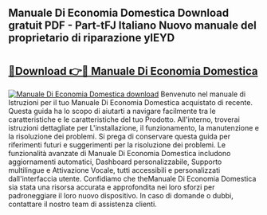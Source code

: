 ## Manuale Di Economia Domestica Download gratuit PDF - Part-tFJ Italiano Nuovo manuale del proprietario di riparazione yIEYD

# <h2><a href="http://dfgvpr3.blite.top/?on=Manuale+Di+Economia+Domestica">🔗Download 👉🔴 Manuale Di Economia Domestica</a></h2>

[![Manuale Di Economia Domestica download](https://i.imgur.com/lujVjoI.png)](http://dfgvpr3.blite.top/?on=Manuale+Di+Economia+Domestica)
Benvenuto nel manuale di Istruzioni per il tuo Manuale Di Economia Domestica acquistato di recente. Questa guida ha lo scopo di aiutarti a navigare facilmente tra le caratteristiche e le caratteristiche del tuo Prodotto. All'interno, troverai istruzioni dettagliate per L'installazione, il funzionamento, la manutenzione e la risoluzione dei problemi. Si prega di conservare questa guida per riferimenti futuri e suggerimenti per la risoluzione dei problemi. Le funzionalità avanzate di Manuale Di Economia Domestica includono aggiornamenti automatici, Dashboard personalizzabile, Supporto multilingue e Attivazione Vocale, tutti accessibili e personalizzati dall'interfaccia utente. Confidiamo che theManuale Di Economia Domestica sia stata una risorsa accurata e approfondita nei loro sforzi per padroneggiare il loro nuovo dispositivo. In caso di domande o dubbi, contattare il nostro team di assistenza clienti.

